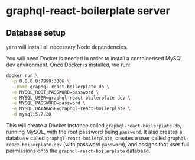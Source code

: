 # graphql-react-boilerplate server

## Database setup

`yarn` will install all necessary Node dependencies.

You will need Docker is needed in order to install a containerised MySQL dev environment. Once Docker is installed, we run:

```sh
docker run \
  -p 0.0.0.0:7999:3306 \
  --name graphql-react-boilerplate-db \
  -e MYSQL_ROOT_PASSWORD=password \
  -e MYSQL_USER=graphql-react-boilerplate-dev \
  -e MYSQL_PASSWORD=password \
  -e MYSQL_DATABASE=graphql-react-boilerplate \
  -d mysql:5.7.20
```

This will create a Docker instance called `graphql-react-boilerplate-db`, running MySQL, with the root password being `password`. It also creates a database called `graphql-react-boilerplate`, creates a user called `graphql-react-boilerplate-dev` (with password `password`), and assigns that user full permissions onto the `graphql-react-boilerplate` database.